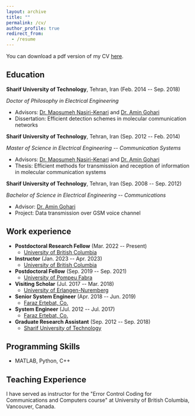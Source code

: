 ```yaml
---
layout: archive
title: ""
permalink: /cv/
author_profile: true
redirect_from:
  - /resume
---
```


You can download a pdf version of my CV [here](CV_RezaMosayebi.pdf).

Education
-----------
**Sharif University of Technology**, Tehran, Iran (Feb. 2014 -- Sep. 2018)

*Doctor of Philosophy in Electrical Engineering*
* Advisors: [Dr. Maosumeh Nasiri-Kenari](https://www.dhillon.ece.vt.edu/) and [Dr. Amin Gohari](http://sharif.edu/~aminzadeh/)
* Dissertation: Efficient detection schemes in molecular communication networks

**Sharif University of Technology**, Tehran, Iran (Sep. 2012 -- Feb. 2014)

*Master of Science in Electrical Engineering -- Communication Systems*
* Advisors: [Dr. Maosumeh Nasiri-Kenari](https://www.dhillon.ece.vt.edu/) and [Dr. Amin Gohari](http://sharif.edu/~aminzadeh/)
* Thesis: Efficient methods for transmission and reception of information in molecular communication systems

**Sharif University of Technology**, Tehran, Iran (Sep. 2008 -- Sep. 2012)

*Bachelor of Science in Electrical Engineering -- Communications*
* Advisor: [Dr. Amin Gohari](http://sharif.edu/~aminzadeh/)
* Project: Data transmission over GSM voice channel

Work experience
-----------
* **Postdoctoral Research Fellow** (Mar. 2022 -- Present)
  * [University of British Columbia](https://https://www.ubc.ca/)
* **Instructor** (Jan. 2023 -- Apr. 2023)
  * [University of British Columbia](https://https://www.ubc.ca/)
* **Postdoctoral Fellow** (Sep. 2019 -- Sep. 2021)
  * [University of Pompeu Fabra](https://www.upf.edu/en/)
* **Visiting Scholar** (Jul. 2017 -- Mar. 2018)
  * [University of Erlangen-Nuremberg](https://www.fau.eu/n)
* **Senior System Engineer** (Apr. 2018 -- Jun. 2019)
  * [Faraz Ertebat, Co.](https://farazcomm.com/?language=en)
* **System Engineer** (Jul. 2012 -- Jul. 2017) 
  * [Faraz Ertebat, Co.](https://farazcomm.com/?language=en)  
* **Graduate Research Assistant** (Sep. 2012 -- Sep. 2018)
  * [Sharif University of Technology](https://ut.ac.ir/en)
  
Programming Skills
-----------
* MATLAB, Python, C++
  
Teaching Experience
-----------
I have served as instructor for the "Error Control Coding for Communications and Computers course" at University of British Columbia, Vancouver, Canada.
